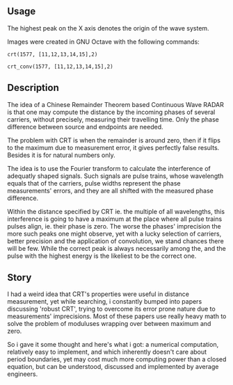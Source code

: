 ## Usage

The highest peak on the X axis denotes the origin of the wave system.

Images were created in GNU Octave with the following commands:
```
crt(1577, [11,12,13,14,15],2)

crt_conv(1577, [11,12,13,14,15],2)
```
## Description

The idea of a Chinese Remainder Theorem based Continuous Wave RADAR is that one may compute the distance by the incoming phases of several carriers, without precisely, measuring their travelling time. Only the phase difference between source and endpoints are needed.

The problem with CRT is when the remainder is around zero, then if it flips to the maximum due to measurement error, it gives perfectly false results. Besides it is for natural numbers only.

The idea is to use the Fourier transform to calculate the interference of adequatly shaped signals. Such signals are pulse trains, whose wavelength equals that of the carriers, pulse widths represent the phase measurements' errors, and they are all shifted with the measured phase difference.

Within the distance specified by CRT ie. the multiple of all wavelengths, this interference is going to have a maximum at the place where all pulse trains pulses align, ie. their phase is zero. The worse the phases' imprecision the more such peaks one might observe, yet with a lucky selection of carriers, better precision and the application of convolution, we stand chances there will be few. While the correct peak is always necessarily among the, and the pulse with the highest energy is the likeliest to be the correct one.

## Story

I had a weird idea that CRT's properties were useful in distance measurement, yet while searching, i constantly bumped into papers discussing 'robust CRT', trying to overcome its error prone nature due to measurements' imprecisions. Most of these papers use really heavy math to solve the problem of moduluses wrapping over between maximum and zero.

So i gave it some thought and here's what i got: a numerical computation, relatively easy to implement, and which inherently doesn't care about period boundaries, yet may cost much more computing power than a closed equation, but can be understood, discussed and implemented by average engineers.
